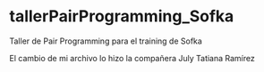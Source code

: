 # tallerPairProgramming_Sofka
Taller de Pair Programming para el training de Sofka

El cambio de mi archivo lo hizo la compañera July Tatiana Ramírez
